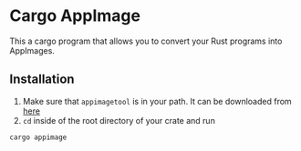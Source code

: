 # Cargo AppImage

This a cargo program that allows you to convert your Rust programs into AppImages.

## Installation

1.  Make sure that `appimagetool` is in your path. It can be downloaded from [here](https://appimage.github.io/appimagetool/)
2.  `cd` inside of the root directory of your crate and run

<!---->

    cargo appimage
